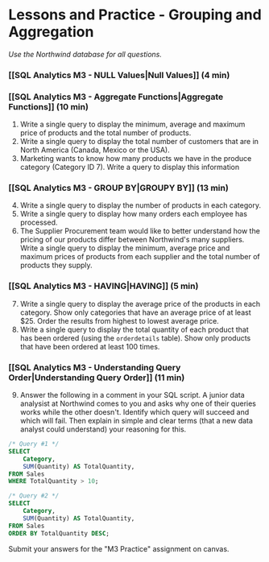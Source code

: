 # Lessons and Practice - Grouping and Aggregation


*Use the Northwind database for all questions.*
### [[SQL Analytics M3 - NULL Values|Null Values]] (4 min)

### [[SQL Analytics M3 - Aggregate Functions|Aggregate Functions]] (10 min)

1. Write a single query to display the minimum, average and maximum price of products and the total number of products.
2. Write a single query to display the total number of customers that are in North America (Canada, Mexico or the USA).
3. Marketing wants to know how many products we have in the produce category (Category ID 7). Write a query to display this information
### [[SQL Analytics M3 - GROUP BY|GROUPY BY]] (13 min)

4. Write a single query to display the number of products in each category.
5. Write a single query to display how many orders each employee has processed.
6. The Supplier Procurement team would like to better understand how the pricing of our products differ between Northwind's many suppliers. Write a single query to display the minimum, average price and maximum prices of products from each supplier and the total number of products they supply.

### [[SQL Analytics M3 - HAVING|HAVING]] (5 min)

7. Write a single query to display the average price of the products in each category. Show only categories that have an average price of at least $25. Order the results from highest to lowest average price.
8. Write a single query to display the total quantity of each product that has been ordered (using the `orderdetails` table). Show only products that have been ordered at least 100 times.
### [[SQL Analytics M3 - Understanding Query Order|Understanding Query Order]] (11 min)

9. Answer the following in a comment in your SQL script. A junior data analysist at Northwind comes to you and asks why one of their queries works while the other doesn't. Identify which query will succeed and which will fail. Then explain in simple and clear terms (that a new data analyst could understand) your reasoning for this.

```sql
/* Query #1 */
SELECT
    Category,
    SUM(Quantity) AS TotalQuantity,
FROM Sales
WHERE TotalQuantity > 10;
```

```sql
/* Query #2 */
SELECT
    Category,
    SUM(Quantity) AS TotalQuantity,
FROM Sales
ORDER BY TotalQuantity DESC;
```

Submit your answers for the "M3 Practice" assignment on canvas.